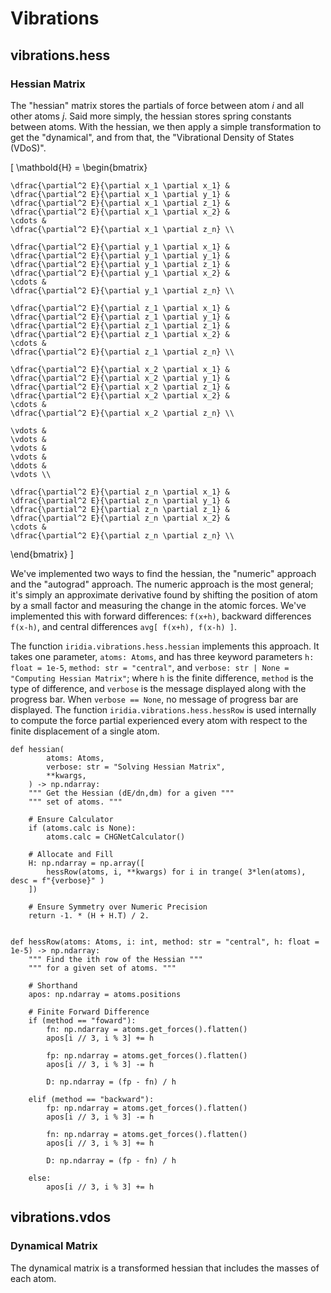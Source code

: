 # Vibrations


## vibrations.hess

### Hessian Matrix

The "hessian" matrix stores the partials of force between atom $i$ and all other atoms $j$.
Said more simply, the hessian stores spring constants between atoms.
With the hessian, we then apply a simple transformation to get the "dynamical", and from that, the "Vibrational Density of States (VDoS)".

\[
\mathbold{H} = \begin{bmatrix}
	
	\dfrac{\partial^2 E}{\partial x_1 \partial x_1} & 
	\dfrac{\partial^2 E}{\partial x_1 \partial y_1} & 
	\dfrac{\partial^2 E}{\partial x_1 \partial z_1} & 
	\dfrac{\partial^2 E}{\partial x_1 \partial x_2} & 
	\cdots & 
	\dfrac{\partial^2 E}{\partial x_1 \partial z_n} \\
	
	\dfrac{\partial^2 E}{\partial y_1 \partial x_1} & 
	\dfrac{\partial^2 E}{\partial y_1 \partial y_1} & 
	\dfrac{\partial^2 E}{\partial y_1 \partial z_1} & 
	\dfrac{\partial^2 E}{\partial y_1 \partial x_2} & 
	\cdots & 
	\dfrac{\partial^2 E}{\partial y_1 \partial z_n} \\
	
	\dfrac{\partial^2 E}{\partial z_1 \partial x_1} & 
	\dfrac{\partial^2 E}{\partial z_1 \partial y_1} & 
	\dfrac{\partial^2 E}{\partial z_1 \partial z_1} & 
	\dfrac{\partial^2 E}{\partial z_1 \partial x_2} & 
	\cdots & 
	\dfrac{\partial^2 E}{\partial z_1 \partial z_n} \\

	\dfrac{\partial^2 E}{\partial x_2 \partial x_1} & 
	\dfrac{\partial^2 E}{\partial x_2 \partial y_1} & 
	\dfrac{\partial^2 E}{\partial x_2 \partial z_1} & 
	\dfrac{\partial^2 E}{\partial x_2 \partial x_2} & 
	\cdots & 
	\dfrac{\partial^2 E}{\partial x_2 \partial z_n} \\

	\vdots & 
	\vdots & 
	\vdots & 
	\vdots & 
	\ddots & 
	\vdots \\

	\dfrac{\partial^2 E}{\partial z_n \partial x_1} & 
	\dfrac{\partial^2 E}{\partial z_n \partial y_1} & 
	\dfrac{\partial^2 E}{\partial z_n \partial z_1} & 
	\dfrac{\partial^2 E}{\partial z_n \partial x_2} & 
	\cdots & 
	\dfrac{\partial^2 E}{\partial z_n \partial z_n} \\
	
\end{bmatrix}
\]


We've implemented two ways to find the hessian, the "numeric" approach and the "autograd" approach.
The numeric approach is the most general; it's simply an approximate derivative found by shifting the position of atom by a small factor and measuring the change in the atomic forces.
We've implemented this with forward differences: `f(x+h)`, backward differences `f(x-h)`, and central differences `avg[ f(x+h), f(x-h) ]`.

The function `iridia.vibrations.hess.hessian` implements this approach.
It takes one parameter, `atoms: Atoms`, and has three keyword parameters `h: float = 1e-5`, `method: str = "central"`, and `verbose: str | None = "Computing Hessian Matrix"`;
where `h` is the finite difference, `method` is the type of difference, and `verbose` is the message displayed along with the progress bar. 
When `verbose == None`, no message of progress bar are displayed.
The function `iridia.vibrations.hess.hessRow` is used internally to compute the force partial experienced every atom with respect to the finite displacement of a single atom.

```
def hessian(
        atoms: Atoms,
        verbose: str = "Solving Hessian Matrix",
        **kwargs,
    ) -> np.ndarray:
    """ Get the Hessian (dE/dn,dm) for a given """
    """ set of atoms. """

    # Ensure Calculator
    if (atoms.calc is None):
        atoms.calc = CHGNetCalculator()

    # Allocate and Fill
    H: np.ndarray = np.array([
        hessRow(atoms, i, **kwargs) for i in trange( 3*len(atoms), desc = f"{verbose}" )
    ])

    # Ensure Symmetry over Numeric Precision
    return -1. * (H + H.T) / 2.


def hessRow(atoms: Atoms, i: int, method: str = "central", h: float = 1e-5) -> np.ndarray:
    """ Find the ith row of the Hessian """
    """ for a given set of atoms. """

    # Shorthand
    apos: np.ndarray = atoms.positions
    
    # Finite Forward Difference
    if (method == "foward"):
        fn: np.ndarray = atoms.get_forces().flatten()
        apos[i // 3, i % 3] += h

        fp: np.ndarray = atoms.get_forces().flatten()
        apos[i // 3, i % 3] -= h
    
        D: np.ndarray = (fp - fn) / h

    elif (method == "backward"):
        fp: np.ndarray = atoms.get_forces().flatten()
        apos[i // 3, i % 3] -= h
        
        fn: np.ndarray = atoms.get_forces().flatten()
        apos[i // 3, i % 3] += h
    
        D: np.ndarray = (fp - fn) / h
    
    else:
        apos[i // 3, i % 3] += h
```


## vibrations.vdos

### Dynamical Matrix

The dynamical matrix is a transformed hessian that includes the masses of each atom. 

